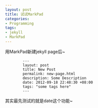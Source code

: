 ```yaml
---
layout: post
title: 试试MarkPad
categories:
- Programming
tags:
- jekyll
- MarkPad
---
```

用MarkPad新建jekyll page后~        

            ---
            layout: post
            title: New Post
            permalink: new-page.html
            description: Some Description
            date: 2012-09-18 22:48:30 +08:00
            tags: "some tags here"
            ---
其实最先测试的就是date这个功能~        